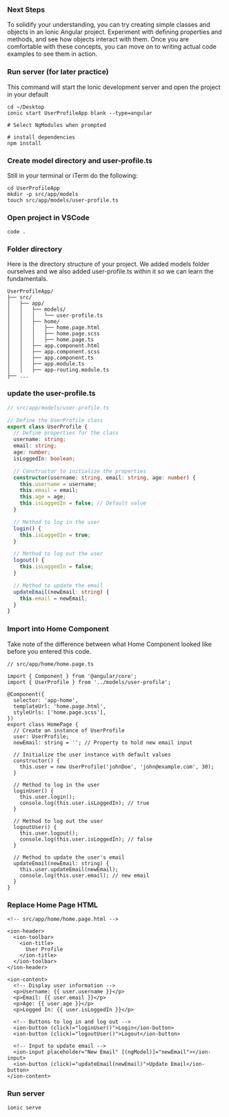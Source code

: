 ### Next Steps
To solidify your understanding, you can try creating simple classes and objects in an Ionic Angular project. Experiment with defining properties and methods, and see how objects interact with them. Once you are comfortable with these concepts, you can move on to writing actual code examples to see them in action.

### Run server (for later practice)
This command will start the Ionic development server and open the project in your default 
```
cd ~/Desktop
ionic start UserProfileApp blank --type=angular

# Select NgModules when prompted

# install dependencies
npm install
```

### Create model directory and user-profile.ts
Still in your terminal or iTerm do the following:
```
cd UserProfileApp
mkdir -p src/app/models
touch src/app/models/user-profile.ts
```

### Open project in VSCode
```
code .
```

### Folder directory
Here is the directory structure of your project. We added models folder ourselves and we also added user-profile.ts within it so we can learn the fundamentals.
```
UserProfileApp/
├── src/
│   ├── app/
│   │   ├── models/
│   │   │   └── user-profile.ts
│   │   ├── home/
│   │   │   ├── home.page.html
│   │   │   ├── home.page.scss
│   │   │   ├── home.page.ts
│   │   ├── app.component.html
│   │   ├── app.component.scss
│   │   ├── app.component.ts
│   │   ├── app.module.ts
│   │   ├── app-routing.module.ts
├── ...
```

### update the user-profile.ts
```typescript
// src/app/models/user-profile.ts

// Define the UserProfile class
export class UserProfile {
  // Define properties for the class
  username: string;
  email: string;
  age: number;
  isLoggedIn: boolean;

  // Constructor to initialize the properties
  constructor(username: string, email: string, age: number) {
    this.username = username;
    this.email = email;
    this.age = age;
    this.isLoggedIn = false; // Default value
  }

  // Method to log in the user
  login() {
    this.isLoggedIn = true;
  }

  // Method to log out the user
  logout() {
    this.isLoggedIn = false;
  }

  // Method to update the email
  updateEmail(newEmail: string) {
    this.email = newEmail;
  }
}
```

### Import into Home Component
Take note of the difference between what Home Component looked like before you entered this code.
```
// src/app/home/home.page.ts

import { Component } from '@angular/core';
import { UserProfile } from '../models/user-profile';

@Component({
  selector: 'app-home',
  templateUrl: 'home.page.html',
  styleUrls: ['home.page.scss'],
})
export class HomePage {
  // Create an instance of UserProfile
  user: UserProfile;
  newEmail: string = ''; // Property to hold new email input

  // Initialize the user instance with default values
  constructor() {
    this.user = new UserProfile('johnDoe', 'john@example.com', 30);
  }

  // Method to log in the user
  loginUser() {
    this.user.login();
    console.log(this.user.isLoggedIn); // true
  }

  // Method to log out the user
  logoutUser() {
    this.user.logout();
    console.log(this.user.isLoggedIn); // false
  }

  // Method to update the user's email
  updateEmail(newEmail: string) {
    this.user.updateEmail(newEmail);
    console.log(this.user.email); // new email
  }
}

```

### Replace Home Page HTML
```
<!-- src/app/home/home.page.html -->

<ion-header>
  <ion-toolbar>
    <ion-title>
      User Profile
    </ion-title>
  </ion-toolbar>
</ion-header>

<ion-content>
  <!-- Display user information -->
  <p>Username: {{ user.username }}</p>
  <p>Email: {{ user.email }}</p>
  <p>Age: {{ user.age }}</p>
  <p>Logged In: {{ user.isLoggedIn }}</p>
  
  <!-- Buttons to log in and log out -->
  <ion-button (click)="loginUser()">Login</ion-button>
  <ion-button (click)="logoutUser()">Logout</ion-button>
  
  <!-- Input to update email -->
  <ion-input placeholder="New Email" [(ngModel)]="newEmail"></ion-input>
  <ion-button (click)="updateEmail(newEmail)">Update Email</ion-button>
</ion-content>
```

### Run server
```
ionic serve
```
